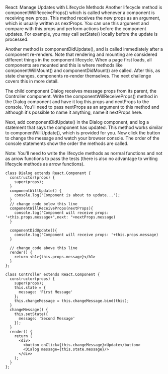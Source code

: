 React: Manage Updates with Lifecycle Methods
Another lifecycle method is componentWillReceiveProps() which is called whenever a component is receiving new props. This method receives the new props as an argument, which is usually written as nextProps. You can use this argument and compare with this.props and perform actions before the component updates. For example, you may call setState() locally before the update is processed.

Another method is componentDidUpdate(), and is called immediately after a component re-renders. Note that rendering and mounting are considered different things in the component lifecycle. When a page first loads, all components are mounted and this is where methods like componentWillMount() and componentDidMount() are called. After this, as state changes, components re-render themselves. The next challenge covers this in more detail.


The child component Dialog receives message props from its parent, the Controller component. Write the componentWillReceiveProps() method in the Dialog component and have it log this.props and nextProps to the console. You'll need to pass nextProps as an argument to this method and although it's possible to name it anything, name it nextProps here.

Next, add componentDidUpdate() in the Dialog component, and log a statement that says the component has updated. This method works similar to componentWillUpdate(), which is provided for you. Now click the button to change the message and watch your browser console. The order of the console statements show the order the methods are called.

Note: You'll need to write the lifecycle methods as normal functions and not as arrow functions to pass the tests (there is also no advantage to writing lifecycle methods as arrow functions).

```
class Dialog extends React.Component {
  constructor(props) {
    super(props);
  }
  componentWillUpdate() {
    console.log('Component is about to update...');
  }
  // change code below this line
  componentWillReceiveProps(nextProps){
    console.log('Component will receive props: '+this.props.message+",next: "+nextProps.message)
  }

  componentDidUpdate(){
    console.log('Component will receive props: '+this.props.message)
  }

  // change code above this line
  render() {
    return <h1>{this.props.message}</h1>
  }
};

class Controller extends React.Component {
  constructor(props) {
    super(props);
    this.state = {
      message: 'First Message'
    };
    this.changeMessage = this.changeMessage.bind(this);
  }
  changeMessage() {
    this.setState({
      message: 'Second Message'
    });
  }
  render() {
    return (
      <div>
        <button onClick={this.changeMessage}>Update</button>
        <Dialog message={this.state.message}/>
      </div>
    );
  }
};
```